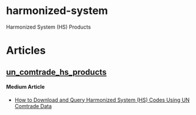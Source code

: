 # harmonized-system
Harmonized System (HS) Products

# Articles

## [un_comtrade_hs_products](un_comtrade_hs_products.ipynb.ipynb)
#### Medium Article
- [How to Download and Query Harmonized System (HS) Codes Using UN Comtrade Data](https://medium.com/@sugath.mudali/how-to-download-and-query-harmonized-system-hs-codes-using-un-comtrade-data-f34c32b589f0)
